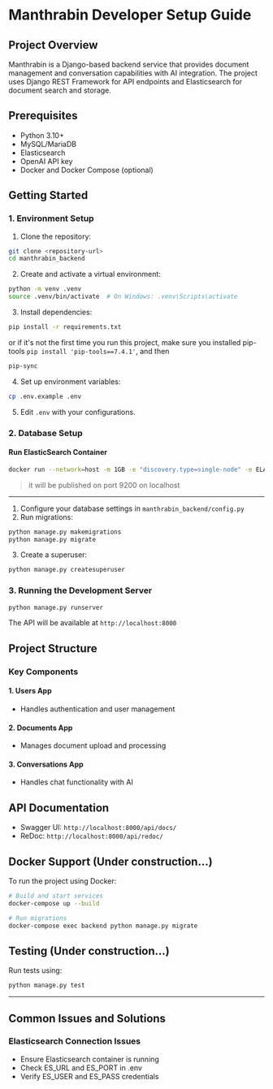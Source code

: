 # Manthrabin Developer Setup Guide

## Project Overview

Manthrabin is a Django-based backend service that provides document management and conversation capabilities with AI integration. The project uses Django REST Framework for API endpoints and Elasticsearch for document search and storage.

## Prerequisites

- Python 3.10+
- MySQL/MariaDB
- Elasticsearch
- OpenAI API key
- Docker and Docker Compose (optional)

## Getting Started

### 1. Environment Setup

1. Clone the repository:

```bash
git clone <repository-url>
cd manthrabin_backend
```

2. Create and activate a virtual environment:

```bash
python -m venv .venv
source .venv/bin/activate  # On Windows: .venv\Scripts\activate
```

3. Install dependencies:

```bash
pip install -r requirements.txt
```

or if it's not the first time you run this project, make sure you installed pip-tools `pip install 'pip-tools==7.4.1'`, and then

```bash
pip-sync
```

4. Set up environment variables:

```bash
cp .env.example .env
```

5. Edit `.env` with your configurations.

### 2. Database Setup

#### Run ElasticSearch Container

```bash
docker run --network=host -m 1GB -e "discovery.type=single-node" -e ELASTICSEARCH_USERNAME=elastic -e ELASTICSEARCH_PASSWORD=12345678 -e "xpack.security.enabled=false" -e "xpack.security.enrollment.enabled=false" public.ecr.aws/docker/library/elasticsearch:8.17.4
```

> it will be published on port 9200 on localhost
---

1. Configure your database settings in `manthrabin_backend/config.py`
2. Run migrations:

```bash
python manage.py makemigrations
python manage.py migrate
```

3. Create a superuser:

```bash
python manage.py createsuperuser
```

### 3. Running the Development Server

```bash
python manage.py runserver
```

The API will be available at `http://localhost:8000`

## Project Structure

### Key Components

#### 1. Users App

- Handles authentication and user management

#### 2. Documents App

- Manages document upload and processing

#### 3. Conversations App

- Handles chat functionality with AI

## API Documentation

- Swagger UI: `http://localhost:8000/api/docs/`
- ReDoc: `http://localhost:8000/api/redoc/`

## Docker Support (Under construction...)

To run the project using Docker:

```bash
# Build and start services
docker-compose up --build

# Run migrations
docker-compose exec backend python manage.py migrate
```

## Testing (Under construction...)

Run tests using:

```bash
python manage.py test
```

---

## Common Issues and Solutions

### Elasticsearch Connection Issues

- Ensure Elasticsearch container is running
- Check ES_URL and ES_PORT in .env
- Verify ES_USER and ES_PASS credentials
